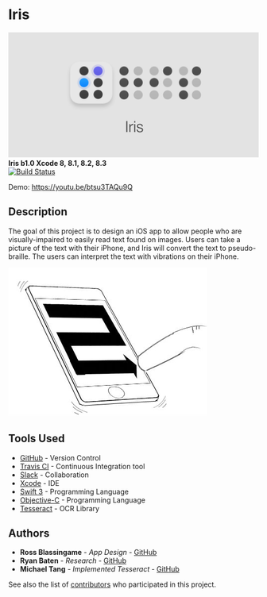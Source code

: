 # Iris

![Alt text](https://github.com/mita4829/Iris/blob/master/Header.jpg "Iris a1.0")
<b>Iris b1.0 Xcode 8, 8.1, 8.2, 8.3</b><br/>
[![Build Status](https://travis-ci.org/mita4829/Iris.svg?branch=master)](https://travis-ci.org/mita4829/Iris)

Demo: https://youtu.be/btsu3TAQu9Q

## Description
The goal of this project is to design an iOS app to allow people who are visually-impaired to easily read text found on images. Users can take a picture of the text with their iPhone, and Iris will convert the text to pseudo-braille. The users can interpret the text with vibrations on their iPhone.

![Alt text](https://github.com/mita4829/Iris/blob/master/iris.jpg)

## Tools Used
* [GitHub](https://github.com/) - Version Control
* [Travis CI](https://travis-ci.org/) - Continuous Integration tool
* [Slack](https://slack.com/) - Collaboration
* [Xcode](https://developer.apple.com/xcode/) - IDE
* [Swift 3](https://swift.org) - Programming Language
* [Objective-C](https://developer.apple.com/reference/objectivec) - Programming Language
* [Tesseract](https://github.com/tesseract-ocr/tesseract) - OCR Library

## Authors
* **Ross Blassingame** - *App Design* - [GitHub](https://github.com/RossBlassingame)
* **Ryan Baten** - *Research* - [GitHub](https://github.com/RyanBaten)
* **Michael Tang** - *Implemented Tesseract* - [GitHub](https://github.com/mita4829)

See also the list of [contributors](https://github.com/mita4829/Iris/graphs/contributors) who participated in this project.
